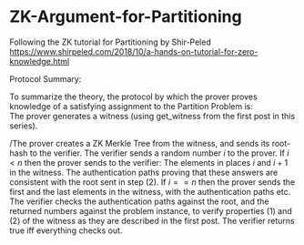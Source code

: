 # ZK-Argument-for-Partitioning
Following the ZK tutorial for Partitioning by Shir-Peled
https://www.shirpeled.com/2018/10/a-hands-on-tutorial-for-zero-knowledge.html

Protocol Summary:

To summarize the theory, the protocol by which the prover proves knowledge of a satisfying assignment to the Partition Problem is:  
The prover generates a witness (using get_witness from the first post in this series).

/The prover creates a ZK Merkle Tree from the witness, and sends its root-hash to the verifier.
The verifier sends a random number $i$ to the prover.
If $i < n$ then the prover sends to the verifier:
The elements in places $i$ and $i + 1$ in the witness.
The authentication paths proving that these answers are consistent with the root sent in step (2).
If $i == n$ then the prover sends the first and the last elements in the witness, with the authentication paths etc.
The verifier checks the authentication paths against the root, and the returned numbers against the problem instance, to verify properties (1) and (2) of the witness as they are described in the first post.
The verifier returns true iff everything checks out.
